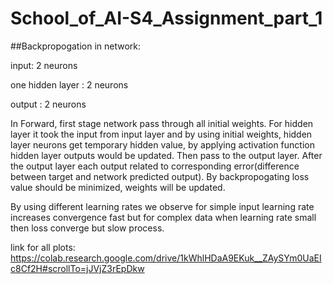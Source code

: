 # School_of_AI-S4_Assignment_part_1

##Backpropogation in network:

input: 2 neurons

one hidden layer : 2 neurons

output : 2 neurons

In Forward, first stage network pass through all initial weights. For hidden layer it took the input from input layer and by using initial weights, hidden layer neurons get temporary hidden value, by applying activation function hidden layer outputs would be updated. Then pass to the output layer. After the output layer each output related to corresponding error(difference between target and network predicted output). By backpropogating loss value should be minimized, weights will be updated.

By using different learning rates we observe for simple input learning rate increases convergence fast but for complex data when learning rate small then loss converge but slow process.

link for all plots:
https://colab.research.google.com/drive/1kWhlHDaA9EKuk__ZAySYm0UaEIc8Cf2H#scrollTo=jJVjZ3rEpDkw




















